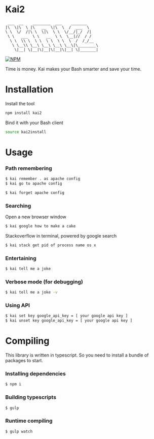 # Kai2

```
 ___  __    ________  ___    _______     
|\  \|\  \ |\   __  \|\  \  /  ___  \    
\ \  \/  /|\ \  \|\  \ \  \/__/|_/  /|   
 \ \   ___  \ \   __  \ \  \__|//  / /   
  \ \  \\ \  \ \  \ \  \ \  \  /  /_/__  
   \ \__\\ \__\ \__\ \__\ \__\|\________\
    \|__| \|__|\|__|\|__|\|__| \|_______|
```

[![NPM](https://nodei.co/npm/kai2.png?downloads=true&downloadRank=true&stars=true)](https://nodei.co/npm/kai2/)

Time is money. Kai makes your Bash smarter and save your time.

# Installation

Install the tool
```bash
npm install kai2
```

Bind it with your Bash client
```bash
source kai2install
```

# Usage

### Path remembering
```bash
$ kai remember . as apache config
$ kai go to apache config 

$ kai forget apache config
```

### Searching
Open a new browser window
```bash
$ kai google how to make a cake
```

Stackoverflow in terminal, powered by google search
```bash
$ kai stack get pid of process name os x 
```

### Entertaining
```bash
$ kai tell me a joke
```

### Verbose mode (for debugging)
```bash
$ kai tell me a joke -v
```

### Using API
```bash
$ kai set key google_api_key = [ your google api key ]
$ kai unset key google_api_key = [ your google api key ]
```

# Compiling

This library is written in typescript. So you need to install a bundle of packages to start.

### Installing dependencies
```bash
$ npm i
```

### Building typescripts
```bash
$ gulp
```

### Runtime compiling
```bash
$ gulp watch
```